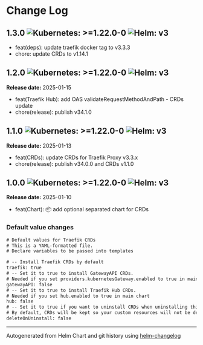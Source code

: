 # Change Log

## 1.3.0  ![Kubernetes: >=1.22.0-0](https://img.shields.io/static/v1?label=Kubernetes&message=%3E%3D1.22.0-0&color=informational&logo=kubernetes) ![Helm: v3](https://img.shields.io/static/v1?label=Helm&message=v3&color=informational&logo=helm)

* feat(deps): update traefik docker tag to v3.3.3
* chore: update CRDs to v1.14.1


## 1.2.0  ![Kubernetes: >=1.22.0-0](https://img.shields.io/static/v1?label=Kubernetes&message=%3E%3D1.22.0-0&color=informational&logo=kubernetes) ![Helm: v3](https://img.shields.io/static/v1?label=Helm&message=v3&color=informational&logo=helm)

**Release date:** 2025-01-15

* feat(Traefik Hub): add OAS validateRequestMethodAndPath - CRDs update
* chore(release): publish v34.1.0


## 1.1.0  ![Kubernetes: >=1.22.0-0](https://img.shields.io/static/v1?label=Kubernetes&message=%3E%3D1.22.0-0&color=informational&logo=kubernetes) ![Helm: v3](https://img.shields.io/static/v1?label=Helm&message=v3&color=informational&logo=helm)

**Release date:** 2025-01-13

* feat(CRDs): update CRDs for Traefik Proxy v3.3.x
* chore(release): publish v34.0.0 and CRDs v1.1.0


## 1.0.0  ![Kubernetes: >=1.22.0-0](https://img.shields.io/static/v1?label=Kubernetes&message=%3E%3D1.22.0-0&color=informational&logo=kubernetes) ![Helm: v3](https://img.shields.io/static/v1?label=Helm&message=v3&color=informational&logo=helm)

**Release date:** 2025-01-10

* feat(Chart): :package: add optional separated chart for CRDs

### Default value changes

```diff
# Default values for Traefik CRDs
# This is a YAML-formatted file.
# Declare variables to be passed into templates

# -- Install Traefik CRDs by default
traefik: true
# -- Set it to true to install GatewayAPI CRDs.
# Needed if you set providers.kubernetesGateway.enabled to true in main chart
gatewayAPI: false
# -- Set it to true to install Traefik Hub CRDs.
# Needed if you set hub.enabled to true in main chart
hub: false
# -- Set it to true if you want to uninstall CRDs when uninstalling this chart.
# By default, CRDs will be kept so your custom resources will not be deleted accidentally.
deleteOnUninstall: false
```

---
Autogenerated from Helm Chart and git history using [helm-changelog](https://github.com/mogensen/helm-changelog)
